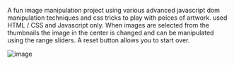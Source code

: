 A fun image manipulation project using various advanced javascript dom manipulation techniques and css tricks to play with peices of artwork.
used HTML / CSS and Javascript only. When images are selected from the thumbnails the image in the center is changed and can be manipulated using the range sliders. A reset button allows you to start over.

![image](https://github.com/briendeau/Image-Manipulator/assets/62812999/628bd668-59d1-4604-becd-b2a8d556c5a3)

